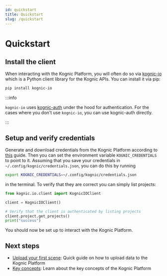 ```yaml
---
id: quickstart
title: Quickstart
slug: /quickstart
---
```


# Quickstart

## Install the client

When interacting with the Kognic Platform, you will often do so via [kognic-io](https://pypi.org/project/kognic-io/)
which is a Python client library for the Kognic APIs. You can install it via pip:

```bash
pip install kognic-io
```

:::info

`kognic-io` uses [kognic-auth](https://pypi.org/project/kognic-auth/) under the hood for authentication. For the cases where you don't use `kognic-io`, you can use kognic-auth directly.

:::


## Setup and verify credentials

Generate and download credentials from the Kognic Platform according to [this](./kognic-apis#generating-credentials) guide. Then you can set the environment variable `KOGNIC_CREDENTIALS` to point to it. Assuming that you save your credentials in `~/.config/kognic/credentials.json`, you can do this by running
```bash
export KOGNIC_CREDENTIALS=~/.config/kognic/credentials.json
```
in the terminal. To verify that they are correct you can simply list projects:

```python
from kognic.io.client import KognicIOClient

client = KognicIOClient()

# Verify that the client is authenticated by listing projects
client.project.get_projects()
print("success")
```

You should now be set up to interact with the Kognic Platform.

## Next steps

- [Upload your first scene](./upload-your-first-scene): Quick guide on how to upload data to the Kognic Platform
- [Key concepts](./key_concepts): Learn about the key concepts of the Kognic Platform
